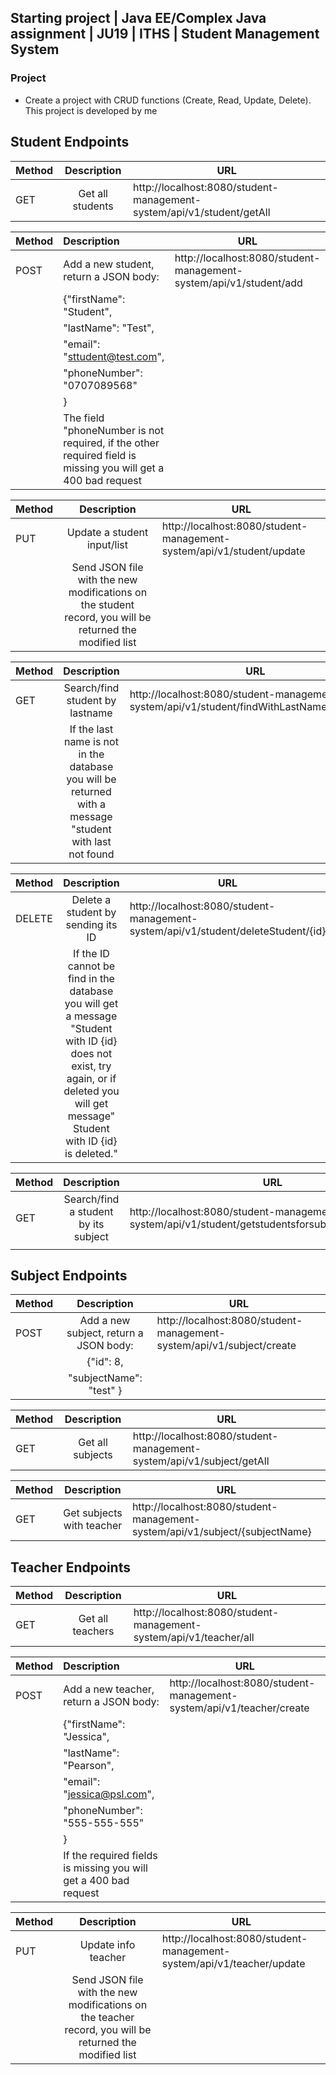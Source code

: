 ## Starting project | Java EE/Complex Java assignment | JU19 | ITHS | Student Management System

### Project
* Create a project with CRUD functions (Create, Read, Update, Delete). This project is developed by
 me 
 
 ## Student Endpoints
  | Method        | Description   | URL   |
  | ------------- |:-------------:| -----|
  | GET      | Get all students | http://localhost:8080/student-management-system/api/v1/student/getAll|
  
  | Method        | Description   | URL        |
  | ------------- |:-------------|----------|
  | POST          | Add a new student, return a JSON body: | http://localhost:8080/student-management-system/api/v1/student/add
  |               | {"firstName": "Student",        |    |
  |               |   "lastName": "Test",           |    |
  |               |   "email": "sttudent@test.com", |    |
  |               |   "phoneNumber": "0707089568"   |    | 
  |               |   }                             |    |
  |               | The field "phoneNumber is not required, if the other required field is missing you will get a 400 bad request
  
  | Method        | Description| URL   |
  | ------------- |:-------------:| -----|
  | PUT           | Update a student input/list  | http://localhost:8080/student-management-system/api/v1/student/update
  |               | Send JSON file with the new modifications on the student record, you will be returned the modified list
  
  | Method        | Description| URL   |
  | ------------- |:-------------:| -----|
  | GET           | Search/find student by lastname  | http://localhost:8080/student-management-system/api/v1/student/findWithLastName/{lastname}
  |               | If the last name is not in the database you will be returned with a message "student with last not found
  
  | Method        | Description| URL   |
  | ------------- |:-------------:| -----|
  | DELETE        | Delete a student by sending its ID  | http://localhost:8080/student-management-system/api/v1/student/deleteStudent/{id}
  |               | If the ID cannot be find in the database you will get a message "Student with ID {id} does not exist, try again, or if deleted you will get message" Student with ID {id} is deleted." 
     
  | Method        | Description| URL   |
  | ------------- |:-------------:| -----|
  | GET           | Search/find a student by its subject  | http://localhost:8080/student-management-system/api/v1/student/getstudentsforsubject/{subjectname}
  |               |  
       
  ## Subject Endpoints      
  | Method        | Description| URL   |
  | ------------- |:-------------:| -----|
  | POST          | Add a new subject, return a JSON body:  | http://localhost:8080/student-management-system/api/v1/subject/create
  |               |  {"id": 8,    |
  |               |   "subjectName": "test" }  | |
  
  | Method        | Description   | URL   |
  | ------------- |:-------------:| -----|
  | GET           | Get all subjects | http://localhost:8080/student-management-system/api/v1/subject/getAll|
    
  | Method        | Description   | URL   |
  | ------------- |:-------------:| -----|
  | GET           | Get subjects with teacher | http://localhost:8080/student-management-system/api/v1/subject/{subjectName}|
  
  ## Teacher Endpoints
  | Method        | Description   | URL   |
  | ------------- |:-------------:| -----|
  | GET           | Get all teachers | http://localhost:8080/student-management-system/api/v1/teacher/all|
  
  | Method        | Description   | URL        |
  | ------------- |:-------------|----------|
  | POST          | Add a new teacher, return a JSON body: | http://localhost:8080/student-management-system/api/v1/teacher/create
  |               | {"firstName": "Jessica",        |    |
  |               |   "lastName": "Pearson",           |    |
  |               |   "email": "jessica@psl.com", |    |
  |               |   "phoneNumber": "555-555-555"   |    | 
  |               |   }                             |    |
  |               | If the required fields is missing you will get a 400 bad request
  
  | Method        | Description| URL   |
  | ------------- |:-------------:| -----|
  | PUT           | Update info teacher  | http://localhost:8080/student-management-system/api/v1/teacher/update
  |               | Send JSON file with the new modifications on the teacher record, you will be returned the modified list
      
      
     